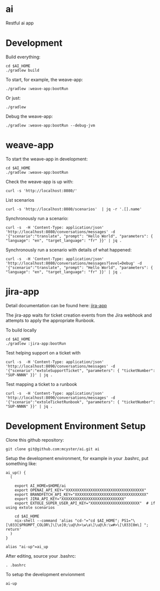 # ai
Restful ai app


# Development

Build everything:
```
cd $AI_HOME
./gradlew build
```

To start, for example, the weave-app:
```
./gradlew :weave-app:bootRun
```

Or just:
```
./gradlew
```

Debug the weave-app:
```
./gradlew :weave-app:bootRun --debug-jvm
```

# weave-app

To start the weave-app in development:
```
cd $AI_HOME
./gradlew :weave-app:bootRun
```

Check the weave-app is up with:
```
curl -s 'http://localhost:8080/' 
```

List scenarios
```
curl -s 'http://localhost:8080/scenarios'  | jq -r '.[].name'
```

Synchronously run a scenario:
```
curl -s  -H 'Content-Type: application/json' 'http://localhost:8080/conversations/messages' -d '{"scenario":"translate", "prompt": "Hello World", "parameters": { "language": "en", "target_language": "fr" }}' | jq .
```

Synchronously run a scenario with details of what happened:
```
curl -s  -H 'Content-Type: application/json' 'http://localhost:8080/conversations/messages?level=Debug' -d '{"scenario":"translate", "prompt": "Hello World", "parameters": { "language": "en", "target_language": "fr" }}' | jq .
```

# jira-app
Detail documentation can be found here: [jira-app](https://github.com/mcyster/ai/blob/main/docs/jira-app.md)

The jira-app waits for ticket creation events from the Jira webhook and attempts to apply the appropriate Runbook.

To build locally
```
cd $AI_HOME
./gradlew :jira-app:bootRun
```

Test helping support on a ticket with
```
curl -s  -H 'Content-Type: application/json' 'http://localhost:8090/conversations/messages' -d '{"scenario":"extoleSupportTicket", "parameters": { "ticketNumber": "SUP-NNNN" }}' | jq .
```

Test mapping a ticket to a runbook
```
curl -s  -H 'Content-Type: application/json' 'http://localhost:8090/conversations/messages' -d '{"scenario":"extoleTicketRunbook", "parameters": { "ticketNumber": "SUP-NNNN" }}' | jq .
```

# Development Environment Setup

Clone this github repository:
```
git clone git@github.com:mcyster/ai.git ai
```

Setup the development environment, for example in your .bashrc, put something like:
```
ai_up() {
  (

    export AI_HOME=$HOME/ai
    export OPENAI_API_KEY="XXXXXXXXXXXXXXXXXXXXXXXXXXXXXXXXXXX" 
    export BRANDFETCH_API_KEY="XXXXXXXXXXXXXXXXXXXXXXXXXXXXXXXX"
    export JIRA_API_KEY="XXXXXXXXXXXXXXXXXXXXXXXXXXXX"
    export EXTOLE_SUPER_USER_API_KEY="XXXXXXXXXXXXXXXXXXXXXX"  # if using extole scenarios

    cd $AI_HOME
    nix-shell --command 'alias "cd-"="cd $AI_HOME"; PS1="\[\033[$PROMPT_COLOR\]\[\e]0;\u@\h>\w\a\]\u@\h:\w#>\[\033[0m\] "; return'
  )
}

alias "ai-up"=ai_up
```

After editing, source your .bashrc:
```
. .bashrc
```

To setup the development envionment
```
ai-up
```


